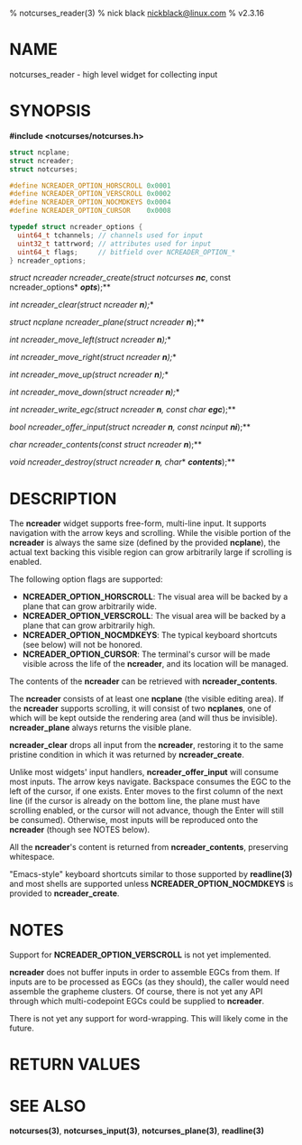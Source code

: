 % notcurses_reader(3)
% nick black <nickblack@linux.com>
% v2.3.16

# NAME

notcurses_reader - high level widget for collecting input

# SYNOPSIS

**#include <notcurses/notcurses.h>**

```c
struct ncplane;
struct ncreader;
struct notcurses;

#define NCREADER_OPTION_HORSCROLL 0x0001
#define NCREADER_OPTION_VERSCROLL 0x0002
#define NCREADER_OPTION_NOCMDKEYS 0x0004
#define NCREADER_OPTION_CURSOR    0x0008

typedef struct ncreader_options {
  uint64_t tchannels; // channels used for input
  uint32_t tattrword; // attributes used for input
  uint64_t flags;     // bitfield over NCREADER_OPTION_*
} ncreader_options;
```

**struct ncreader* ncreader_create(struct notcurses* ***nc***, const ncreader_options* ***opts***);**

**int ncreader_clear(struct ncreader* ***n***);**

**struct ncplane* ncreader_plane(struct ncreader* ***n***);**

**int ncreader_move_left(struct ncreader* ***n***);**

**int ncreader_move_right(struct ncreader* ***n***);**

**int ncreader_move_up(struct ncreader* ***n***);**

**int ncreader_move_down(struct ncreader* ***n***);**

**int ncreader_write_egc(struct ncreader* ***n***, const char* ***egc***);**

**bool ncreader_offer_input(struct ncreader* ***n***, const ncinput* ***ni***);**

**char* ncreader_contents(const struct ncreader* ***n***);**

**void ncreader_destroy(struct ncreader* ***n***, char** ***contents***);**

# DESCRIPTION

The **ncreader** widget supports free-form, multi-line input. It supports
navigation with the arrow keys and scrolling. While the visible portion of
the **ncreader** is always the same size (defined by the provided **ncplane**),
the actual text backing this visible region can grow arbitrarily large if
scrolling is enabled.

The following option flags are supported:

* **NCREADER_OPTION_HORSCROLL**: The visual area will be backed by a plane
     that can grow arbitrarily wide.
* **NCREADER_OPTION_VERSCROLL**: The visual area will be backed by a plane
     that can grow arbitrarily high.
* **NCREADER_OPTION_NOCMDKEYS**: The typical keyboard shortcuts (see below)
     will not be honored.
* **NCREADER_OPTION_CURSOR**: The terminal's cursor will be made visible across
     the life of the **ncreader**, and its location will be managed.

The contents of the **ncreader** can be retrieved with **ncreader_contents**.

The **ncreader** consists of at least one **ncplane** (the visible editing
area). If the **ncreader** supports scrolling, it will consist of two
**ncplanes**, one of which will be kept outside the rendering area (and will
thus be invisible). **ncreader_plane** always returns the visible plane.

**ncreader_clear** drops all input from the **ncreader**, restoring it to
the same pristine condition in which it was returned by **ncreader_create**.

Unlike most widgets' input handlers, **ncreader_offer_input** will consume most
inputs. The arrow keys navigate. Backspace consumes the EGC to the left of the
cursor, if one exists. Enter moves to the first column of the next line (if
the cursor is already on the bottom line, the plane must have scrolling
enabled, or the cursor will not advance, though the Enter will still be
consumed). Otherwise, most inputs will be reproduced onto the **ncreader**
(though see NOTES below).

All the **ncreader**'s content is returned from **ncreader_contents**,
preserving whitespace.

"Emacs-style" keyboard shortcuts similar to those supported by **readline(3)**
and most shells are supported unless **NCREADER_OPTION_NOCMDKEYS** is provided
to **ncreader_create**.

# NOTES

Support for **NCREADER_OPTION_VERSCROLL** is not yet implemented.

**ncreader** does not buffer inputs in order to assemble EGCs from them. If
inputs are to be processed as EGCs (as they should), the caller would need
assemble the grapheme clusters. Of course, there is not yet any API through
which multi-codepoint EGCs could be supplied to **ncreader**.

There is not yet any support for word-wrapping. This will likely come
in the future.

# RETURN VALUES

# SEE ALSO

**notcurses(3)**,
**notcurses_input(3)**,
**notcurses_plane(3)**,
**readline(3)**
